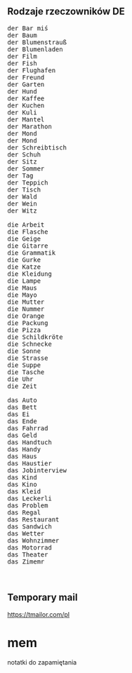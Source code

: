## Rodzaje rzeczowników DE
<pre>
der Bar miś
der Baum
der Blumenstrauß
der Blu­men­la­den
der Film
der Fish
der Flughafen
der Freund
der Garten
der Hund
der Kaffee
der Kuchen
der Kuli
der Mantel
der Marathon
der Mond
der Mond
der Schreibtisch
der Schuh
der Sitz
der Sommer
der Tag
der Teppich
der Tisch
der Wald
der Wein
der Witz
  
die Arbeit
die Flasche
die Geige
die Gitarre
die Grammatik
die Gurke
die Katze
die Kleidung
die Lampe
die Maus
die Mayo
die Mutter
die Nummer
die Orange
die Packung
die Pizza
die Schild­krö­te
die Schnecke
die Sonne
die Strasse
die Suppe
die Tasche
die Uhr
die Zeit
  
das Auto
das Bett
das Ei
das Ende
das Fahrrad
das Geld
das Handtuch
das Handy
das Haus
das Haustier
das Jobinterview
das Kind
das Kino
das Kleid
das Leckerli
das Problem
das Regal
das Restaurant
das Sandwich
das Wetter
das Wohnzimmer
das Motorrad
das Theater
das Zimemr

  
</pre>
  
## Temporary mail
https://tmailor.com/pl

# mem
notatki do zapamiętania
